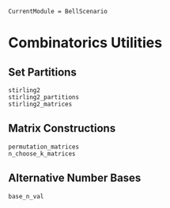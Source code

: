 ```@meta
CurrentModule = BellScenario
```
# Combinatorics Utilities

## Set Partitions
```@docs
stirling2
stirling2_partitions
stirling2_matrices
```

## Matrix Constructions
```@docs
permutation_matrices
n_choose_k_matrices
```

## Alternative Number Bases
```@docs
base_n_val
```
